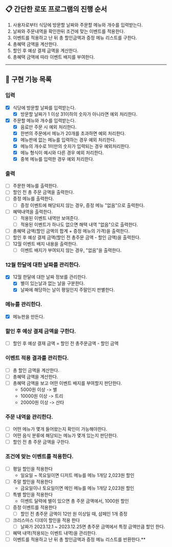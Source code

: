 ## 📋 간단한 로또 프로그램의 진행 순서

1. 사용자로부터 식당에 방문할 날짜와 주문할 메뉴와 개수를 입력받는다.
2. 날짜와 주문내역을 확인한뒤 조건에 맞는 이벤트를 적용한다.
3. 이벤트를 적용하고 난 뒤 총 할인금액과 증정 메뉴 리스트를 구한다.
4. 총혜택 금액을 계산한다.
5. 할인 후 예상 결제 금액을 계산한다.
5. 총혜택 금액에 따라 이벤트 배지를 부여한다.

* * *

## 📝 구현 기능 목록

### 입력

- [x] 식당에 방문할 날짜를 입력받는다.
    - [x] 방문할 날짜가 1 이상 31이하의 숫자가 아니라면 예외 처리한다.
- [x] 주문할 메뉴와 개수를 입력받는다.
    - [x] 음료만 주문 시 예외 처리한다.
    - [x] 한번의 주문에서 메뉴가 20개를 초과하면 예외 처리한다.
    - [x] 메뉴판에 없는 메뉴를 입력하는 경우 예외 처리한다.
    - [x] 메뉴의 개수로 1미만의 숫자가 입력되는 경우 예외처리한다.
    - [x] 메뉴 형식이 예시와 다른 경우 예외 처리한다.
    - [x] 중복 메뉴를 입력한 경우 예외 처리한다.

### 출력

- [ ] 주문한 메뉴를 출력한다.
- [ ] 할인 전 총 주문 금액을 출력한다.
- [ ] 증정 메뉴를 출력한다.
    - [ ] 증정 이벤트에 해당되지 않는 경우, 증정 메뉴 "없음"으로 출력한다.
- [ ] 혜택내역을 출력한다.
    - [ ] 적용된 이벤트 내역만 보여준다.
    - [ ] 적용된 이벤트가 하나도 없으면 해택 내역 "없음"으로 출력한다.
- [ ] 총혜택 금액(할인 금액의 합계 + 증정 메뉴의 가격)을 출력한다.
- [ ] 할인 후 예상 결제 금액(할인 전 총주문 금액 - 할인 금액)을 출력한다.
- [ ] 12월 이벤트 배지 내용을 출력한다.
    - [ ] 이벤트 배지가 부여되지 않는 경우, "없음"을 출력한다.

### 12월 한달에 대한 날짜를 관리한다.

- [x] 12월 한달에 대한 날짜 정보를 관리한다.
    - [x] 별이 있는날과 없는 날을 구분한다.
    - [x] 날짜에 해당하는 날이 평일인지 주말인지 판별한다.

### 메뉴를 관리한다.

- [x] 메뉴판을 만든다.

### 할인 후 예상 결제 금액을 구한다.

- [ ] 할인 후 예상 결재 금액 = 할인 전 총주문금액 - 할인 금액

### 이벤트 적용 결과를 관리한다.

- [ ] 총 할인 금액을 계산한다.
- [ ] 총혜택 금액을 계산한다.
- [ ] 총혜택 금액을 보고 어떤 이벤트 배지를 부여할지 판단한다.
    - 5000원 이상 -> 별
    - 10000원 이상 -> 트리
    - 20000원 이상 -> 산타

### 주문 내역을 관리한다.

- [ ] 어떤 메뉴가 몇개 들어왔는지 확인이 가능해야한다.
- [ ] 어떤 음식 분류에 해당되는 메뉴가 몇개 있는지 판단한다.
- [ ] 할인 전 총 주문 금액을 구한다.

### 조건에 맞는 이벤트를 적용한다.

- [ ] 평일 할인을 적용한다
    - 일요일 ~ 목요일이면 디저트 메뉴를 메뉴 1개당 2,023원 할인
- [ ] 주말 할인을 적용한다
    - 금요일이나 토요일이면 메인 메뉴를 메뉴 1개당 2,023원 할인
- [ ] 특별 할인을 적용한다
    - 이벤트 달력에 별이 있으면 총 주문 금액에서, 1000원 할인
- [ ] 증정 이벤트를 적용한다
    - [ ] 할인 전 총주문 금액이 12만 원 이상일 때, 샴페인 1개 증정
- [ ] 크리스마스 디데이 할인을 적용 한다
    -[ ] 날짜가 2023.12.1 ~ 2023.12.25면 총주문 금액에서 특정 금액만큼 할인 한다.
- [ ] 혜택 내역(적용되는 이벤트 내역)을 관리한다.
- [ ] 이벤트를 적용하고 난 뒤 총 할인금액과 증정 메뉴 리스트를 반환한다.**
